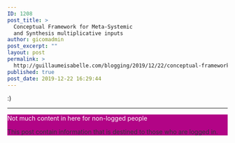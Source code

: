 ```yaml
---
ID: 1208
post_title: >
  Conceptual Framework for Meta-Systemic
  and Synthesis multiplicative inputs
author: gicomadmin
post_excerpt: ""
layout: post
permalink: >
  http://guillaumeisabelle.com/blogging/2019/12/22/conceptual-framework-for-meta-systemic-and-synthesis-multiplicative-inputs/
published: true
post_date: 2019-12-22 16:29:44
---
```

<!-- wp:paragraph -->

:)

<!-- /wp:paragraph -->

<!-- wp:separator -->

<hr class="wp-block-separator" />

<!-- /wp:separator -->

<!-- wp:atomic-blocks/ab-notice {"noticeTitle":"Not much content in here for non-logged people","noticeBackgroundColor":"#b20486"} -->

<div style="color:#32373c;background-color:#b20486" class="wp-block-atomic-blocks-ab-notice ab-font-size-18 ab-block-notice" data-id="76ff30">
  <div class="ab-notice-title" style="color:#fff">
    <p>
      Not much content in here for non-logged people
    </p>
  </div>
  
  <div class="ab-notice-text" style="border-color:#b20486">
    <p>
      This post contain information that is destined to those who are logged in.
    </p>
  </div>
</div>

<!-- /wp:atomic-blocks/ab-notice -->